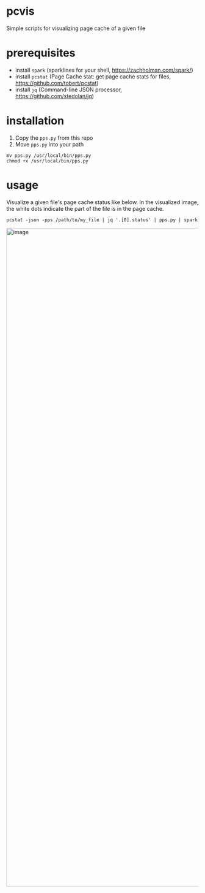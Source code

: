 # pcvis
Simple scripts for visualizing page cache of a given file

# prerequisites
* install `spark` (sparklines for your shell, https://zachholman.com/spark/)
* install `pcstat` (Page Cache stat: get page cache stats for files, https://github.com/tobert/pcstat)
* install `jq` (Command-line JSON processor, https://github.com/stedolan/jq)

# installation
1. Copy the `pps.py` from this repo
2. Move `pps.py` into your path
```
mv pps.py /usr/local/bin/pps.py
chmod +x /usr/local/bin/pps.py
```

# usage
Visualize a given file's page cache status like below. In the visualized image, the white dots indicate the part of the file is in the page cache.
```
pcstat -json -pps /path/to/my_file | jq '.[0].status' | pps.py | spark
```

<img width="1719" alt="image" src="https://user-images.githubusercontent.com/27754/204122521-c17c5b32-82ee-4326-8d15-b39192889eec.png">


